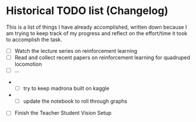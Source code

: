 # Historical TODO list (Changelog)

This is a list of things I have already accomplished,
written down because I am trying to keep track of my progress 
and reflect on the effort/time it took to accomplish the task.

- [ ] Watch the lecture series on reinforcement learning
- [ ] Read and collect recent papers on reinforcement learning for quadruped locomotion
- [ ] ...
- - [ ] try to keep madrona built on kaggle
- - [ ] update the notebook to roll through graphs
- [ ] Finish the Teacher Student Vision Setup